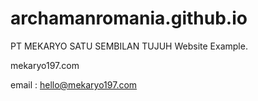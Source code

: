 # archamanromania.github.io
PT MEKARYO SATU SEMBILAN TUJUH Website Example.

mekaryo197.com

email : hello@mekaryo197.com

